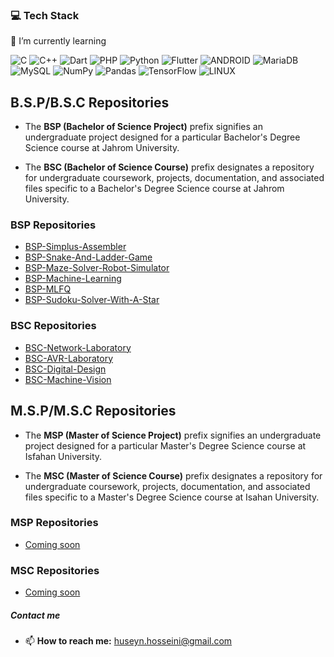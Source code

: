 ### 💻 Tech Stack

🌱 I’m currently learning

![C](https://img.shields.io/badge/c-%2300599C.svg?style=flat&logo=c&logoColor=white)
![C++](https://img.shields.io/badge/c++-%2300599C.svg?style=flat&logo=c%2B%2B&logoColor=white)
![Dart](https://img.shields.io/badge/dart-%230175C2.svg?style=flat&logo=dart&logoColor=white)
![PHP](https://img.shields.io/badge/php-%23777BB4.svg?style=flat&logo=php&logoColor=white)
![Python](https://img.shields.io/badge/python-3670A0?style=flat&logo=python&logoColor=ffdd54)
![Flutter](https://img.shields.io/badge/Flutter-%2302569B.svg?style=flat&logo=Flutter&logoColor=white)
![ANDROID](https://img.shields.io/badge/android-%2320232a.svg?style=flat&logo=android&logoColor=%a4c639)
![MariaDB](https://img.shields.io/badge/MariaDB-003545?style=flat&logo=mariadb&logoColor=white)
![MySQL](https://img.shields.io/badge/mysql-%2300f.svg?style=flat&logo=mysql&logoColor=white)
![NumPy](https://img.shields.io/badge/numpy-%23013243.svg?style=flat&logo=numpy&logoColor=white)
![Pandas](https://img.shields.io/badge/pandas-%23150458.svg?style=flat&logo=pandas&logoColor=white)
![TensorFlow](https://img.shields.io/badge/TensorFlow-%23FF6F00.svg?style=flat&logo=TensorFlow&logoColor=white)
![LINUX](https://img.shields.io/badge/Linux-FCC624?style=flat&logo=linux&logoColor=black)

## B.S.P/B.S.C Repositories

- The **BSP (Bachelor of Science Project)** prefix signifies an undergraduate project designed for a particular Bachelor's Degree Science course at Jahrom University.

- The **BSC (Bachelor of Science Course)** prefix designates a repository for undergraduate coursework, projects, documentation, and associated files specific to a Bachelor's Degree Science course at Jahrom University.

### BSP Repositories
- [BSP-Simplus-Assembler](https://github.com/HuseynHuseyni/BSP-Simplus-Assembler)
- [BSP-Snake-And-Ladder-Game](https://github.com/HuseynHuseyni/BSP-Snake-And-Ladder-Game)
- [BSP-Maze-Solver-Robot-Simulator](https://github.com/HuseynHuseyni/BSP-Maze-Solver-Robot-Simulator)
- [BSP-Machine-Learning](https://github.com/HuseynHuseyni/BSP-Machine-Learning)
- [BSP-MLFQ](https://github.com/HuseynHuseyni/BSP-MLFQ)
- [BSP-Sudoku-Solver-With-A-Star](https://github.com/HuseynHuseyni/BSP-Sudoku-Solver-With-A-Star)

### BSC Repositories
- [BSC-Network-Laboratory](https://github.com/HuseynHuseyni/BSC-Network-Laboratory)
- [BSC-AVR-Laboratory](https://github.com/HuseynHuseyni/BSC-AVR-Laboratory)
- [BSC-Digital-Design](https://github.com/HuseynHuseyni/BSC-Digital-Design)
- [BSC-Machine-Vision](https://github.com/HuseynHuseyni/BSC-Machine-Vision)
<!-- - [BSC-Machine-Learning](https://github.com/HuseynHuseyni/BSC-Machine-Learning) -->

## M.S.P/M.S.C Repositories

- The **MSP (Master of Science Project)** prefix signifies an undergraduate project designed for a particular Master's Degree Science course at Isfahan University.

- The **MSC (Master of Science Course)** prefix designates a repository for undergraduate coursework, projects, documentation, and associated files specific to a Master's Degree Science course at Isahan University.

### MSP Repositories
- [Coming soon]()

### MSC Repositories
- [Coming soon]()
  
##### Contact me
- 📫 **How to reach me:** [huseyn.hosseini@gmail.com](mailto:huseyn.hosseini@gmail.com)

<!--
# 📊 GitHub Stats:
![](https://github-readme-stats.vercel.app/api?username=Huseynhuseyni&theme=dark&hide_border=false&include_all_commits=true&count_private=true)<br/>
![](https://github-readme-streak-stats.herokuapp.com/?user=Huseynhuseyni&theme=dark&hide_border=false)<br/>

![](https://github-readme-stats.vercel.app/api/top-langs/?username=Huseynhuseyni&theme=dark&hide_border=false&include_all_commits=true&count_private=true&layout=compact)

### ✍️ Random Dev Quote
![](https://quotes-github-readme.vercel.app/api?type=vetical&theme=light)

### 🔝 Top Contributed Repo
![](https://github-contributor-stats.vercel.app/api?username=Huseynhuseyni&limit=5&theme=dark&combine_all_yearly_contributions=true)
-->

<!-- Proudly created with GPRM ( https://gprm.itsvg.in ) -->
